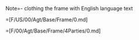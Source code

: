 Note=- clothing the frame with English language text

=[F/US/00/Agt/Base/Frame/0.md] 

=[F/00/Agt/Base/Frame/4Parties/0.md]
